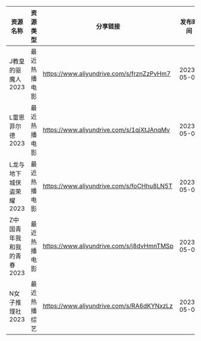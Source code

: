 | 资源名称            | 资源类型   | 分享链接                                      | 发布时间       |
| --------------- | ------ | ----------------------------------------- | ---------- |
| J教皇的驱魔人2023     | 最近热播电影 | https://www.aliyundrive.com/s/frznZzPvHm7 | 2023-05-03 |
| L雷恩菲尔德2023      | 最近热播电影 | https://www.aliyundrive.com/s/1qjXtJAnqMv | 2023-05-03 |
| L龙与地下城侠盗荣耀2023  | 最近热播电影 | https://www.aliyundrive.com/s/foCHhu8LN5T | 2023-05-03 |
| Z中国青年我和我的青春2023 | 最近热播电影 | https://www.aliyundrive.com/s/j8dvHmnTMSp | 2023-05-03 |
| N女子推理社2023      | 最近热播综艺 | https://www.aliyundrive.com/s/RA6dKYNxzLz | 2023-05-03 |
